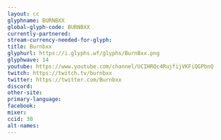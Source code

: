 ```yaml
---
layout: cc
glyphname: BURNBXX
global-glyph-code: BURNBXX
currently-partnered: 
stream-currency-needed-for-glyph: 
title: Burnbxx
glyphurl: https://i.glyphs.wf/glyphs/BurnBxx.png
glyphwave: 14
youtube: https://www.youtube.com/channel/UCIHRQc4RujfijVKFiQGPbnQ
twitch: https://twitch.tv/burnbxx
twitter: https://twitter.com/Burnbxx
discord: 
other-site: 
primary-language: 
facebook: 
mixer: 
ccid: 30
alt-names: 
---
```


